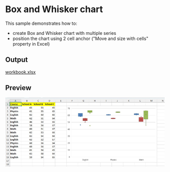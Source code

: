 # Box and Whisker chart

This sample demonstrates how to:
- create Box and Whisker chart with multiple series
- position the chart using 2 cell anchor ("Move and size with cells" property in Excel)

## Output

[workbook.xlsx](./workbook.xlsx)

## Preview

![image](image.png)
